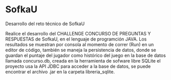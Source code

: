 # SofkaU
Desarrollo del reto técnico de SofkaU

Realice el desarrollo del CHALLENGE  CONCURSO DE PREGUNTAS Y RESPUESTAS de SofkaU, en el lenguaje de programción JAVA.
Los resultados se muestran por consola al momento de correr (Run) en un editor de código, también se maneja la persistencia de datos, 
donde se guardan el puntaje del jugador como histórico del juego en la base de datos llamada concurso.db, creada en la herramienta de sofware libre SQLite
el proyecto usa la API JDBC para acceder a la base de datos, se puede encontrar el archivo .jar en la carpeta libreria_sqlite. 
